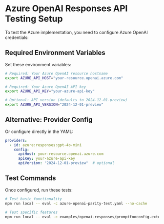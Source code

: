 # Azure OpenAI Responses API Testing Setup

To test the Azure implementation, you need to configure Azure OpenAI credentials:

## Required Environment Variables

Set these environment variables:

```bash
# Required: Your Azure OpenAI resource hostname
export AZURE_API_HOST="your-resource.openai.azure.com"

# Required: Your Azure OpenAI API key
export AZURE_API_KEY="your-azure-api-key"

# Optional: API version (defaults to 2024-12-01-preview)
export AZURE_API_VERSION="2024-12-01-preview"
```

## Alternative: Provider Config

Or configure directly in the YAML:

```yaml
providers:
  - id: azure:responses:gpt-4o-mini
    config:
      apiHost: your-resource.openai.azure.com
      apiKey: your-azure-api-key
      apiVersion: "2024-12-01-preview"  # optional
```

## Test Commands

Once configured, run these tests:

```bash
# Test basic functionality
npm run local -- eval -c azure-openai-parity-test.yaml --no-cache

# Test specific features
npm run local -- eval -c examples/openai-responses/promptfooconfig.external-format.yaml --provider azure:responses:gpt-4o-mini --no-cache
```